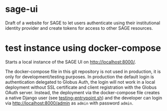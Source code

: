 # sage-ui

Draft of a website for SAGE to let users authenticate using their institutional identity provider and create tokens for access to other SAGE resources.


# test instance using docker-compose

Starts a local instance of the SAGE UI on [http://localhost:8000/](http://localhost:8000/).

The docker-compose file in this git repository is not used in production, it is only for development/testing purposes. In production the default login is authentication delegated to Globus Auth, the login will not work in a local deployment without SSL certificate and client registration with the Globus OAuth server. Instead, the deployment via the docker-compose file creates a native Django user (see [testing-entrypoint.sh](testing-entrypoint.sh)) and the developer can login via [http://localhost:8000/admin](http://localhost:8000/admin) as `admin` with password `admin`.  

